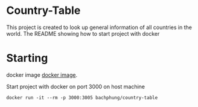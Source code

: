 # Country-Table

This project is created to look up general information of all countries in the world. The README showing how to start project with docker

# Starting

docker image [docker image](https://hub.docker.com/repository/docker/bachphung/country-table/general).

Start project with docker on port 3000 on host machine

```
docker run -it --rm -p 3000:3005 bachphung/country-table
```
